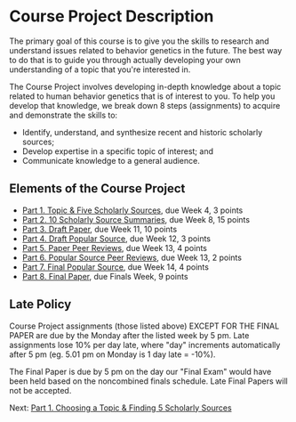 # Course Project Description

The primary goal of this course is to give you the skills to research and understand issues related to behavior genetics in the future. The best way to do that is to guide you through actually developing your own understanding of a topic that you're interested in.

The Course Project involves developing in-depth knowledge about a topic related to human behavior genetics that is of interest to you. To help you develop that knowledge, we break down 8 steps (assignments) to acquire and demonstrate the skills to:

- Identify, understand, and synthesize recent and historic scholarly sources;
- Develop expertise in a specific topic of interest; and
- Communicate knowledge to a general audience.

## Elements of the Course Project

- [Part 1. Topic & Five Scholarly Sources](1_topic_and_five_scholarly_sources.md), due Week 4, 3 points
- [Part 2. 10 Scholarly Source Summaries](2_10_scholarly_source_summaries.md), due Week 8, 15 points
- [Part 3. Draft Paper](3_draft_paper.md), due Week 11, 10 points
- [Part 4. Draft Popular Source](4_draft_popular_source.md), due Week 12, 3 points
- [Part 5. Paper Peer Reviews](5_peer_review_papers.md), due Week 13, 4 points
- [Part 6. Popular Source Peer Reviews](6_peer_review_popular_sources.md), due Week 13, 2 points
- [Part 7. Final Popular Source](7_final_popular_source.md), due Week 14, 4 points
- [Part 8. Final Paper](8_final_paper.md), due Finals Week, 9 points

## Late Policy

Course Project assignments (those listed above) EXCEPT FOR THE FINAL PAPER are due by the Monday after the listed week by 5 pm. Late assignments lose 10% per day late, where "day" increments automatically after 5 pm (eg. 5.01 pm on Monday is 1 day late = -10%).

The Final Paper is due by 5 pm on the day our "Final Exam" would have been held based on the noncombined finals schedule. Late Final Papers will not be accepted.

Next: [Part 1. Choosing a Topic & Finding 5 Scholarly Sources](1_topic_and_five_scholarly_sources.md)